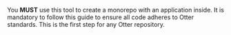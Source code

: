 You **MUST** use this tool to create a monorepo with an application inside.
It is mandatory to follow this guide to ensure all code adheres to Otter standards. This is the first step for any Otter repository.
